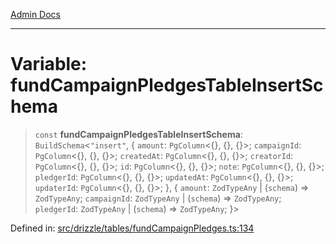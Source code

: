 [Admin Docs](/)

***

# Variable: fundCampaignPledgesTableInsertSchema

> `const` **fundCampaignPledgesTableInsertSchema**: `BuildSchema`\<`"insert"`, \{ `amount`: `PgColumn`\<\{\}, \{\}, \{\}\>; `campaignId`: `PgColumn`\<\{\}, \{\}, \{\}\>; `createdAt`: `PgColumn`\<\{\}, \{\}, \{\}\>; `creatorId`: `PgColumn`\<\{\}, \{\}, \{\}\>; `id`: `PgColumn`\<\{\}, \{\}, \{\}\>; `note`: `PgColumn`\<\{\}, \{\}, \{\}\>; `pledgerId`: `PgColumn`\<\{\}, \{\}, \{\}\>; `updatedAt`: `PgColumn`\<\{\}, \{\}, \{\}\>; `updaterId`: `PgColumn`\<\{\}, \{\}, \{\}\>; \}, \{ `amount`: `ZodTypeAny` \| (`schema`) => `ZodTypeAny`; `campaignId`: `ZodTypeAny` \| (`schema`) => `ZodTypeAny`; `pledgerId`: `ZodTypeAny` \| (`schema`) => `ZodTypeAny`; \}\>

Defined in: [src/drizzle/tables/fundCampaignPledges.ts:134](https://github.com/PurnenduMIshra129th/talawa-api/blob/4369c9351f5b76f958b297b25ab2b17196210af9/src/drizzle/tables/fundCampaignPledges.ts#L134)
